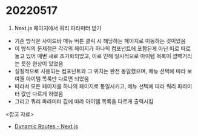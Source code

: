 # 20220517

1. Next.js 페이지에서 쿼리 파라미터 받기

- 기존 방식은 사이드바 메뉴 버튼 클릭 시 해당하는 페이지로 이동하는 것이었음
- 이 방식의 문제점은 각각의 페이지가 하나의 컴포넌트에 포함된게 아닌 따로 따로 놀고 있어 매번 새로 초기화되었고, 이로 인해 일시적으로 아이템 목록이 깜빡거리는 듯한 현상이 있었음
- 실질적으로 사용되는 컴포넌트와 그 위치는 완전 동일했으며, 메뉴 선택에 따라 보여줄 아이템 목록만 다르면 되었음
- 따라서 모든 페이지를 하나의 페이지로 통일시키고, 메뉴 선택에 따라 쿼리 파라미터 값만 다르게 하였음
- 그리고 쿼리 파라미터 값에 따라 아이템 목록을 다르게 출력시킴

<참고 자료>

- [Dynamic Routes - Next.js](https://nextjs.org/docs/routing/dynamic-routes)
